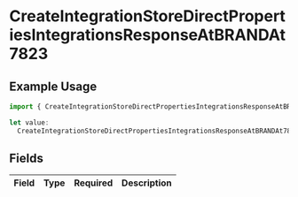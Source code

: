# CreateIntegrationStoreDirectPropertiesIntegrationsResponseAtBRANDAt7823

## Example Usage

```typescript
import { CreateIntegrationStoreDirectPropertiesIntegrationsResponseAtBRANDAt7823 } from "@vercel/sdk/models/createintegrationstoredirectop.js";

let value:
  CreateIntegrationStoreDirectPropertiesIntegrationsResponseAtBRANDAt7823 = {};
```

## Fields

| Field       | Type        | Required    | Description |
| ----------- | ----------- | ----------- | ----------- |